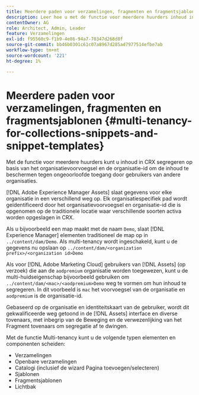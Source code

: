 ```yaml
---
title: Meerdere paden voor verzamelingen, fragmenten en fragmentsjablonen
description: Leer hoe u met de functie voor meerdere huurders inhoud in de CRX-opslagplaats kunt scheiden op basis van de organisatie van de klant om ongeoorloofde toegang te voorkomen.
contentOwner: AG
role: Architect, Admin, Leader
feature: Verzamelingen
exl-id: f95560c9-f1b9-4e86-94a7-70347d268d8f
source-git-commit: bb46b0301c61c07a8967d285ad7977514efbe7ab
workflow-type: tm+mt
source-wordcount: '221'
ht-degree: 1%

---
```


# Meerdere paden voor verzamelingen, fragmenten en fragmentsjablonen {#multi-tenancy-for-collections-snippets-and-snippet-templates}

Met de functie voor meerdere huurders kunt u inhoud in CRX segregeren op basis van het organisatievoorvoegsel en de organisatie-id om de inhoud te beschermen tegen ongeoorloofde toegang door gebruikers van andere organisaties.

[!DNL Adobe Experience Manager Assets] slaat gegevens voor elke organisatie in een verschillend weg op. Elk organisatiespecifiek pad wordt geïdentificeerd door het organisatievoorvoegsel en organisatie-id
die is opgenomen op de traditionele locatie waar verschillende soorten activa worden opgeslagen in CRX.

Als u bijvoorbeeld een map maakt met de naam `Demo`, slaat [!DNL Experience Manager] elementen traditioneel de map op in `../content/dam/Demo`. Als multi-tenancy wordt ingeschakeld, kunt u de gegevens nu opslaan op `../content/dam/<organization prefix>/<organization id>Demo`

Als voor [!DNL Adobe Marketing Cloud] gebruikers van [!DNL Assets] (op verzoek) die aan de `aodpremium` organisatie worden toegewezen, kunt u de multi-huidseigenschap bijvoorbeeld gebruiken om `../content/dam/<mac>/<aodpremium>Demo` weg te vormen om hun inhoud te segregeren. In dit voorbeeld is `mac` het voorvoegsel van de organisatie en `aodpremium` is de organisatie-id.

Gebaseerd op de organisatie en identiteitskaart van de gebruiker, wordt dit gekwalificeerde weg getoond in de [!DNL Assets] interface en diverse tovenaars, met inbegrip van de Beweging en de verwezenlijking van het Fragment tovenaars om segregatie af te dwingen.

Met de functie Multi-tenancy kunt u de volgende typen elementen en componenten scheiden:

* Verzamelingen
* Openbare verzamelingen
* Catalogi (inclusief de wizard Pagina toevoegen/selecteren)
* Sjablonen
* Fragmentsjablonen
* Lichtbak
